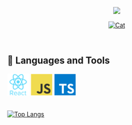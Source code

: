 <p align="center">
  <a href="https://readme-typing-svg.herokuapp.com">
    <img src="https://readme-typing-svg.herokuapp.com?color=%239612FF&size=30&width=440&center=true&lines=Hi+there%2C+I'm+L4zy-p;Anime+and+manga+lovers">
  </a>
</p>

<p align="center">
  <a href="https://imgur.com/Piuc5L0">
    <img  width="400" alt="Cat" src="https://i.imgur.com/Piuc5L0.jpeg">
  </a>
</p>

<br/>

<h2>🚀 Languages and Tools</h2>
<p align="left">
<img src="https://raw.githubusercontent.com/devicons/devicon/master/icons/react/react-original-wordmark.svg" alt="react" width="50" height="50" />
<img src="https://raw.githubusercontent.com/devicons/devicon/master/icons/javascript/javascript-original.svg" alt="javascript" width="50" height="50" />
<img src="https://raw.githubusercontent.com/devicons/devicon/master/icons/typescript/typescript-original.svg" alt="typescript" width="50" height="50" />
  
<br/>

<br/>
  
[![Top Langs](https://github-readme-stats.vercel.app/api/top-langs/?username=L4zy-p&layout=compact)](https://github.com/anuraghazra/github-readme-stats)
  
<br/>
